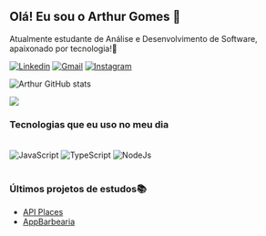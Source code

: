 ## Olá! Eu sou o Arthur Gomes 🤙

Atualmente estudante de Análise e Desenvolvimento de Software, apaixonado por tecnologia!🚀

[![Linkedin](https://img.shields.io/badge/LinkedIn-0077B5?style=for-the-badge&logo=linkedin&logoColor=white)](https://www.linkedin.com/in/arthur-gomes-701549193/)
[![Gmail](https://img.shields.io/badge/Gmail-D14836?style=for-the-badge&logo=gmail&logoColor=white)](contato.arthurdev@gmail.com)
[![Instagram](https://img.shields.io/badge/Instagram-E4405F?style=for-the-badge&logo=instagram&logoColor=white)](https://www.instagram.com/arthurcgomes_/)

![Arthur GitHub stats](https://github-readme-stats.vercel.app/api?username=arthur-cgomes&show_icons=true&theme=dark)

![](https://github-readme-stats.vercel.app/api/top-langs/?username=arthur-cgomes&layout=compact&langs_count=7&theme=dark)

### Tecnologias que eu uso no meu dia

<div style="display: inline_block"><br/>
  <img align="center" alt="JavaScript" src="https://img.shields.io/badge/JavaScript-F7DF1E?style=for-the-badge&logo=javascript&logoColor=black" />
    <img align="center" alt="TypeScript" src="https://img.shields.io/badge/TypeScript-007ACC?style=for-the-badge&logo=typescript&logoColor=white" />
      <img align="center" alt="NodeJs" src="https://img.shields.io/badge/Node.js-43853D?style=for-the-badge&logo=node.js&logoColor=white" />
</div><br/>
 
### Últimos projetos de estudos📚
- [API Places](https://github.com/arthur-cgomes/API-places)
- [AppBarbearia](https://github.com/arthur-cgomes/AppBarbearia)
